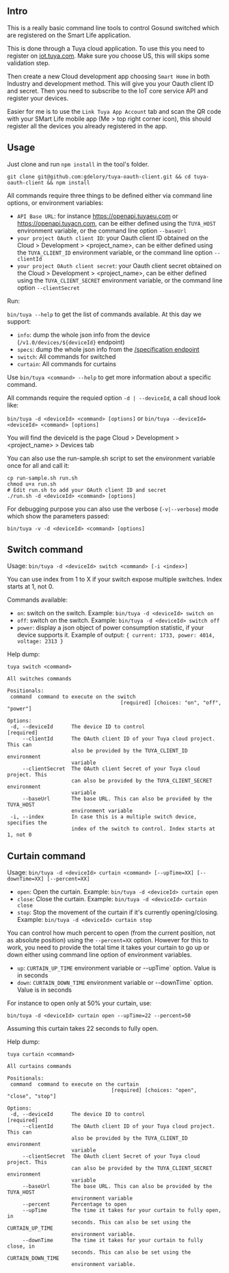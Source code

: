 ## Intro

This is a really basic command line tools to control Gosund switched which are 
registered on the Smart Life application.

This is done through a Tuya cloud application. To use this you need to register on
[iot.tuya.com](https://iot.tuya.com/). Make sure you choose US, this will skips some validation step.

Then create a new Cloud development app choosing `Smart Home` in both Industry and development method. This will give you your
Oauth client ID and secret. Then you need to subscribe to the IoT core service API and register your devices.

Easier for me is to use the `Link Tuya App Account` tab and scan the QR code with your SMart Life mobile app (Me > top right corner icon), this
should register all the devices you already registered in the app.

## Usage

Just clone and run `npm install` in the tool's folder.

`git clone git@github.com:gdelory/tuya-oauth-client.git && cd tuya-oauth-client && npm install`

All commands require three things to be defined either via command line options, or environment variables:

 * `API Base URL`: for instance https://openapi.tuyaeu.com or https://openapi.tuyacn.com, can be either defined using the `TUYA_HOST` environment variable, or the command line option `--baseUrl`
 * `your project OAuth client ID`:  your Oauth client ID obtained on the Cloud > Development > <project_name>,  can be either defined using the `TUYA_CLIENT_ID` environment variable, or the command line option `--clientId`
 * `your project OAuth client secret`:  your Oauth client secret obtained on the Cloud > Development > <project_name>,  can be either defined using the `TUYA_CLIENT_SECRET` environment variable, or the command line option `--clientSecret`

Run:

`bin/tuya --help` to get the list of commands available. At this day we support:

 * `info`: dump the whole json info from the device (`/v1.0/devices/${deviceId}` endpoint)
 * `specs`: dump the whole json info from the [/specification endpoint](https://developer.tuya.com/en/docs/cloud/68c2e82f73?id=Kag2ybtxwlb9w)
 * `switch`: All commands for switched
 * `curtain`: All commands for curtains

Use `bin/tuya <command> --help` to get more information about a specific command.

All commands require the requied option `-d | --deviceId`, a call shoud look like:

`bin/tuya -d <deviceId> <command> [options]` or `bin/tuya --deviceId=<deviceId> <command> [options]`

You will find the deviceId is the page Cloud > Development > <project_name> > Devices tab

You can also use the run-sample.sh script to set the environment variable once for all and call it:

```
cp run-sample.sh run.sh
chmod u+x run.sh
# Edit run.sh to add your OAuth client ID and secret
./run.sh -d <deviceId> <command> [options]
```

For debugging purpose you can also use the verbose (`-v|--verbose`) mode which show the parameters passed:

`bin/tuya -v -d <deviceId> <command> [options]`

## Switch command

Usage: `bin/tuya -d <deviceId> switch <command> [-i <index>]`

You can use index from 1 to X if your switch expose multiple switches. Index starts at 1, not 0.

Commands available: 

 * `on`: switch on the switch. Example: `bin/tuya -d <deviceId> switch on`
 * `off`: switch on the switch. Example: `bin/tuya -d <deviceId> switch off`
 * `power`: display a json object of power consumption statistic, if your device supports it. Example of output: `{ current: 1733, power: 4014, voltage: 2313 }`

 Help dump:

 ```
tuya switch <command>

All switches commands

Positionals:
  command  command to execute on the switch
                                      [required] [choices: "on", "off", "power"]

Options:
  -d, --deviceId      The device ID to control                        [required]
      --clientId      The OAuth client ID of your Tuya cloud project. This can
                      also be provided by the TUYA_CLIENT_ID environment
                      variable
      --clientSecret  The OAuth client Secret of your Tuya cloud project. This
                      can also be provided by the TUYA_CLIENT_SECRET environment
                      variable
      --baseUrl       The base URL. This can also be provided by the TUYA_HOST
                      environment variable
  -i, --index         In case this is a multiple switch device, specifies the
                      index of the switch to control. Index starts at 1, not 0
 ```


 
## Curtain command

Usage: `bin/tuya -d <deviceId> curtain <command> [--upTime=XX] [--downTime=XX] [--percent=XX]`

 * `open`: Open the curtain. Example: `bin/tuya -d <deviceId> curtain open`
 * `close`: Close the curtain. Example: `bin/tuya -d <deviceId> curtain close`
 * `stop`: Stop the movement of the curtain if it's currently opening/closing. Example: `bin/tuya -d <deviceId> curtain stop`

You can control how much percent to open (from the current position, not as absolute position) using the `--percent=XX` option. However for this to work, you need to provide the total time it takes your curtain to go up or down either using command line option of environment variables.

 * `up`: `CURTAIN_UP_TIME` environment variable or --upTime` option. Value is in seconds
 * `down`: `CURTAIN_DOWN_TIME` environment variable or --downTime` option. Value is in seconds

 For instance to open only at 50% your curtain, use:

 `bin/tuya -d <deviceId> curtain open --upTime=22 --percent=50`

 Assuming this curtain takes 22 seconds to fully open.

 Help dump:

 ```
tuya curtain <command>

All curtains commands

Positionals:
  command  command to execute on the curtain
                                   [required] [choices: "open", "close", "stop"]

Options:
  -d, --deviceId      The device ID to control                        [required]
      --clientId      The OAuth client ID of your Tuya cloud project. This can
                      also be provided by the TUYA_CLIENT_ID environment
                      variable
      --clientSecret  The OAuth client Secret of your Tuya cloud project. This
                      can also be provided by the TUYA_CLIENT_SECRET environment
                      variable
      --baseUrl       The base URL. This can also be provided by the TUYA_HOST
                      environment variable
      --percent       Percentage to open
      --upTime        The time it takes for your curtain to fully open, in
                      seconds. This can also be set using the CURTAIN_UP_TIME
                      environment variable.
      --downTime      The time it takes for your curtain to fully close, in
                      seconds. This can also be set using the CURTAIN_DOWN_TIME
                      environment variable.
 ```
